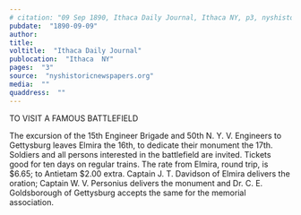 ```yaml
---
# citation: "09 Sep 1890, Ithaca Daily Journal, Ithaca NY, p3, nyshistoricnewspapers.org."
pubdate:  "1890-09-09"
author: 
title: 
voltitle:  "Ithaca Daily Journal"
publocation:  "Ithaca  NY"
pages:  "3"
source:  "nyshistoricnewspapers.org"
media:  ""
quaddress:  ""
---
```

TO VISIT A FAMOUS BATTLEFIELD

The excursion of the 15th Engineer Brigade and 50th N. Y. V. Engineers to Gettysburg leaves Elmira the 16th, to dedicate their monument the 17th. Soldiers and all persons interested in the battlefield are invited. Tickets good for ten days on regular trains. The rate from Elmira, round trip, is $6.65; to Antietam $2.00 extra. Captain J. T. Davidson of Elmira delivers the oration; Captain W. V. Personius delivers the monument and Dr. C. E. Goldsborough of Gettysburg accepts the same for the memorial association.

